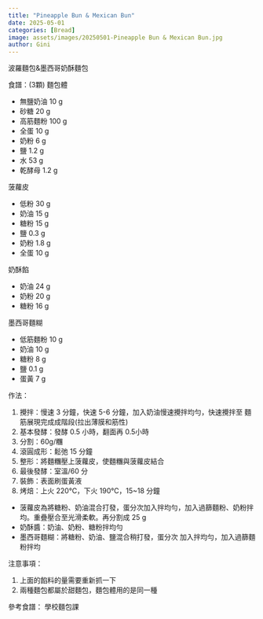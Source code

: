 ```yaml
---
title: "Pineapple Bun & Mexican Bun"
date: 2025-05-01
categories: [Bread]
image: assets/images/20250501-Pineapple Bun & Mexican Bun.jpg
author: Gini
---
```

波羅麵包&墨西哥奶酥麵包

食譜：(3顆)
麵包體
- 無鹽奶油 10 g
- 砂糖 20 g
- 高筋麵粉 100 g
- 全蛋 10 g
- 奶粉 6 g
- 鹽 1.2 g
- 水 53 g
- 乾酵母 1.2 g

菠蘿皮
- 低粉 30 g
- 奶油 15 g
- 糖粉 15 g
- 鹽 0.3 g
- 奶粉 1.8 g
- 全蛋 10 g

奶酥餡
- 奶油 24 g
- 奶粉 20 g
- 糖粉 16 g

墨西哥麵糊
- 低筋麵粉 10 g
- 奶油 10 g
- 糖粉 8 g
- 鹽 0.1 g
- 蛋黃 7 g

作法：
1. 攪拌：慢速 3 分鐘，快速 5-6 分鐘，加入奶油慢速攪拌均勻，快速攪拌至
麵筋展現完成成階段(拉出薄膜和筋性)
2. 基本發酵：發酵 0.5 小時，翻面再 0.5小時
3. 分割：60g/糰
4. 滾圓成形：鬆弛 15 分鐘
5. 整形：將麵糰壓上菠蘿皮，使麵糰與菠蘿皮結合
6. 最後發酵：室溫/60 分
7. 裝飾：表面刷蛋黃液
8. 烤焙：上火 220℃，下火 190℃，15~18 分鐘

- 菠蘿皮為將糖粉、奶油混合打發，蛋分次加入拌均勻，加入過篩麵粉、奶粉拌均。重疊壓合至光滑柔軟。再分割成 25 g
- 奶酥醬：奶油、奶粉、糖粉拌均勻
- 墨西哥麵糊：將糖粉、奶油、鹽混合稍打發，蛋分次 加入拌均勻，加入過篩麵粉拌均

注意事項：
1. 上面的餡料的量需要重新抓一下
2. 兩種麵包都屬於甜麵包，麵包體用的是同一種

參考食譜：
學校麵包課
